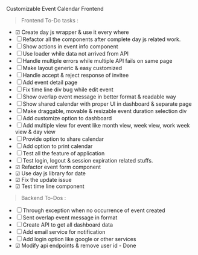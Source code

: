 Customizable Event Calendar Frontend

> Frontend To-Do tasks :

- &#9745; Create day js wrapper & use it every where
- &#9744; Refactor all the components after complete day js related work.
- &#9744; Show actions in event info component
- &#9744; Use loader while data not arrived from API
- &#9744; Handle multiple errors while multiple API fails on same page
- &#9744; Make layout generic & easy customized
- &#9744; Handle accept & reject response of invitee
- &#9744; Add event detail page
- &#9744; Fix time line div bug while edit event
- &#9744; Show overlap event message in better format & readable way
- &#9744; Show shared calendar with proper UI in dashboard & separate page
- &#9744; Make draggable, movable & resizable event duration selection div
- &#9744; Add customize option to dashboard
- &#9744; Add multiple view for event like month view, week view, work week view & day view
- &#9744; Provide option to share calendar
- &#9744; Add option to print calendar
- &#9744; Test all the feature of application
- &#9744; Test login, logout & session expiration related stuffs.
- &#9745; Refactor event form component
- &#9745; Use day js library for date
- &#9745; Fix the update issue
- &#9745; Test time line component

> Backend To-Dos :

- &#9744; Through exception when no occurrence of event created
- &#9744; Sent overlap event message in format 
- &#9744; Create API to get all dashboard data 
- &#9744; Add email service for notification
- &#9744; Add login option like google or other services
- &#9745; Modify api endpoints & remove user id - Done
